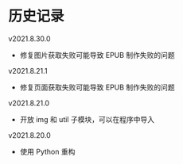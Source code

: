 # 历史记录

v2021.8.30.0

+   修复图片获取失败可能导致 EPUB 制作失败的问题

v2021.8.21.1

+   修复页面获取失败可能导致 EPUB 制作失败的问题

v2021.8.21.0

+   开放 img 和 util 子模块，可以在程序中导入

v2021.8.20.0

+   使用 Python 重构